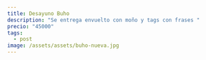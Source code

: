 ```yaml
---
title: Desayuno Buho
description: "Se entrega envuelto con moño y tags con frases "
precio: "45000"
tags:
  - post
image: /assets/assets/buho-nueva.jpg
---
```

